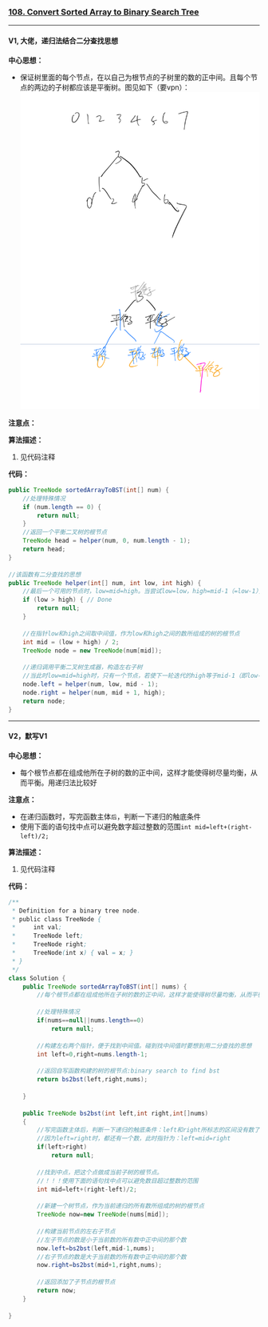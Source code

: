 ### [108. Convert Sorted Array to Binary Search Tree](https://leetcode.com/problems/convert-sorted-array-to-binary-search-tree/)

---

#### V1, 大佬，递归法结合二分查找思想

**中心思想：**
- 保证树里面的每个节点，在以自己为根节点的子树里的数的正中间。且每个节点的两边的子树都应该是平衡树。图见如下（要vpn）：<br/>
![](https://github.com/yunkai-zhang/yunkai-zhang.github.io/blob/master/%E5%B9%B3%E8%A1%A1%E4%BA%8C%E5%8F%89%E6%A0%91%E5%88%B6%E9%80%A0.jpg?raw=true)

**注意点：**

**算法描述：**
1. 见代码注释

**代码：**
```java
public TreeNode sortedArrayToBST(int[] num) {
    //处理特殊情况
    if (num.length == 0) {
        return null;
    }
    //返回一个平衡二叉树的根节点
    TreeNode head = helper(num, 0, num.length - 1);
    return head;
}

//该函数有二分查找的思想
public TreeNode helper(int[] num, int low, int high) {
    //最后一个可用的节点时，low=mid=high。当尝试low=low，high=mid-1（=low-1），在新一轮调用里就会出现high比low还小，此时就返回null，表示无子节点
    if (low > high) { // Done
        return null;
    }
    
    //在指针low和high之间取中间值，作为low和high之间的数所组成的树的根节点
    int mid = (low + high) / 2;
    TreeNode node = new TreeNode(num[mid]);
    
    //递归调用平衡二叉树生成器，构造左右子树
    //当此时low=mid=high时，只有一个节点，若使下一轮迭代的high等于mid-1（即low-1），则会使得high比low小，触发递归的返回条件
    node.left = helper(num, low, mid - 1);
    node.right = helper(num, mid + 1, high);
    return node;
}
```
---

#### V2，默写V1

**中心思想：**
- 每个根节点都在组成他所在子树的数的正中间，这样才能使得树尽量均衡，从而平衡。用递归法比较好

**注意点：**
- 在递归函数时，写完函数主体`后`，判断一下递归的触底条件
- 使用下面的语句找中点可以避免数字超过整数的范围`int mid=left+(right-left)/2;`

**算法描述：**
1. 见代码注释

**代码：**
```java
/**
 * Definition for a binary tree node.
 * public class TreeNode {
 *     int val;
 *     TreeNode left;
 *     TreeNode right;
 *     TreeNode(int x) { val = x; }
 * }
 */
class Solution {
    public TreeNode sortedArrayToBST(int[] nums) {
        //每个根节点都在组成他所在子树的数的正中间，这样才能使得树尽量均衡，从而平衡。用递归法比较好
        
        //处理特殊情况
        if(nums==null||nums.length==0)
            return null;
        
        //构建左右两个指针，便于找到中间值。碰到找中间值时要想到用二分查找的思想
        int left=0,right=nums.length-1;
        
        //返回自写函数构建的树的根节点:binary search to find bst
        return bs2bst(left,right,nums);  
        
    }
    
    public TreeNode bs2bst(int left,int right,int[]nums)
    {
        //写完函数主体后，判断一下递归的触底条件：left和right所标志的区间没有数了，只能是left>right
        //因为left=right时，都还有一个数，此时指针为：left=mid=right
        if(left>right)
            return null;
        
        //找到中点，把这个点做成当前子树的根节点。
        //！！！使用下面的语句找中点可以避免数目超过整数的范围
        int mid=left+(right-left)/2;
        
        //新建一个树节点，作为当前递归的所有数所组成的树的根节点
        TreeNode now=new TreeNode(nums[mid]);
        
        //构建当前节点的左右子节点
        //左子节点的数是小于当前数的所有数中正中间的那个数
        now.left=bs2bst(left,mid-1,nums);
        //右子节点的数是大于当前数的所有数中正中间的那个数
        now.right=bs2bst(mid+1,right,nums);
        
        //返回添加了子节点的根节点
        return now;
    }
    
}
```

